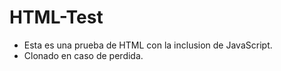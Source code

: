 # HTML-Test
- Esta es una prueba de HTML con la inclusion de JavaScript.
- Clonado en caso de perdida.
